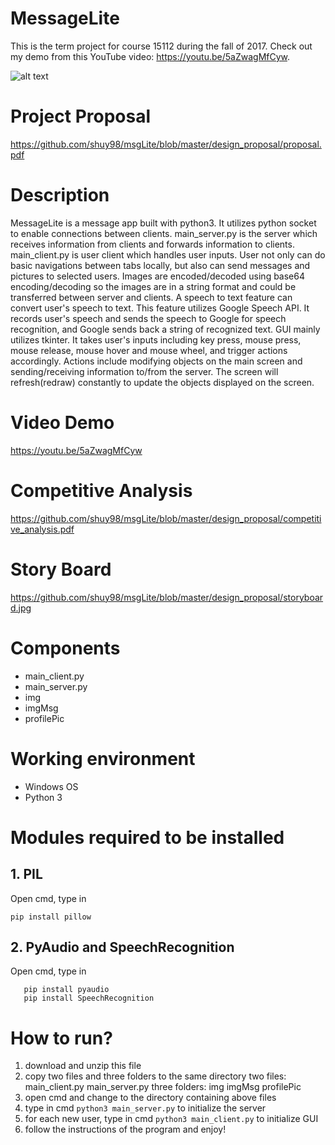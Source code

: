 # MessageLite
This is the term project for course 15112 during the fall of 2017. Check out my demo from this YouTube video: https://youtu.be/5aZwagMfCyw.  

![alt text](https://i.imgur.com/5CF42Bt.jpg)

# Project Proposal 
https://github.com/shuy98/msgLite/blob/master/design_proposal/proposal.pdf

# Description
MessageLite is a message app built with python3. It utilizes python socket to enable connections between clients. main_server.py is the server which receives information from clients and forwards information to clients. main_client.py is user client which handles user inputs. User not only can do basic navigations between tabs locally, but also can send messages and pictures to selected users. Images are encoded/decoded using base64 encoding/decoding so the images are in a string format and could be transferred between server and clients. A speech to text feature can convert user's speech to text. This feature utilizes Google Speech API. It records user's speech and sends the speech to Google for speech recognition, and Google sends back a string of recognized text. GUI mainly utilizes tkinter. It takes user's inputs including key press, mouse press, mouse release, mouse hover and mouse wheel, and trigger actions accordingly. Actions include modifying objects on the main screen and sending/receiving information to/from the server. The screen will refresh(redraw) constantly to update the objects displayed on the screen. 

# Video Demo
https://youtu.be/5aZwagMfCyw

# Competitive Analysis  
https://github.com/shuy98/msgLite/blob/master/design_proposal/competitive_analysis.pdf

# Story Board  
https://github.com/shuy98/msgLite/blob/master/design_proposal/storyboard.jpg

# Components
- main_client.py
- main_server.py
- img
- imgMsg
- profilePic

# Working environment
- Windows OS
- Python 3

# Modules required to be installed
## 1. PIL
  Open cmd, type in 
  ```
  pip install pillow
  ```
## 2. PyAudio and SpeechRecognition
  Open cmd, type in 
  ```
     pip install pyaudio
     pip install SpeechRecognition
  ```

# How to run?
1. download and unzip this file
2. copy two files and three folders to the same directory
two files: main_client.py main_server.py
three folders: img imgMsg profilePic
3. open cmd and change to the directory containing above files 
4. type in cmd ```python3 main_server.py``` to initialize the server 
5. for each new user, type in cmd ```python3 main_client.py``` to initialize GUI 
6. follow the instructions of the program and enjoy!



